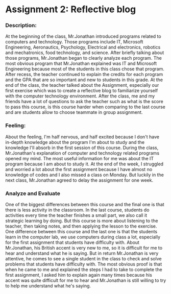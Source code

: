 # Assignment 2: Reflective blog

### Description:
At the beginning of the class, Mr.Jonathan introduced programs related to computers and technology. Those programs include IT, Microsoft Engineering, Aeronautics, Psychology, Electrical and electronics, robotics and mechatronics, food technology, and science. After briefly talking about those programs, Mr.Jonathan began to clearly analyze each program. The most obvious program that Mr.Jonathan explained was IT and Microsoft Engineering because most of the students in this class chose that program. After recess, the teacher continued to explain the credits for each program and the GPA that are so important and new to students in this grade. At the end of the class, the teacher talked about the Assignment, especially our first exercise which was to create a reflective blog to familiarize yourself with the computer technology environment. After the class, me and my friends have a lot of questions to ask the teacher such as what is the score to pass this course, is this course harder when comparing to the last course and are students allow to choose teammate in group assignment.

### Feeling:
About the feeling, I'm half nervous, and half excited because I don't have in-depth knowledge about the program I'm about to study and the knowledge I'll absorb in the first session of this course. During the class, Mr.Jonathan's explanation of computer and technology related programs opened my mind. The most useful information for me was about the IT program because I am about to study it. At the end of the week, I struggled and worried a lot about the first assignment because I have almost no knowledge of codes and I also missed a class on Monday. But luckily in the next class, Mr.Jonathan agreed to delay the assignment for one week.

### Analyze and Evaluate
One of the biggest differences between this course and the final one is that there is less activity in the classroom. In the last course, students do activities every time the teacher finishes a small part, we also call it strategic learning by doing. But this course is more about listening to the teacher, then taking notes, and then applying the lesson to the exercise. One difference between this course and the last one is that the students learn in the computer lab, we use computers during class a lot, especially for the first assignment that students have difficulty with. About Mr.Jonathan, his British accent is very new to me, so it is difficult for me to hear and understand what he is saying. But in return Mr.Jonathan is very attentive, he comes to see a single student in the class to check and solve problems that students have difficulty with. The most obvious proof is that when he came to me and explained the steps I had to take to complete the first assignment, I asked him to explain again many times because his accent was quite difficult for me to hear and Mr.Jonathan is still willing to try to help me understand what he's saying.
